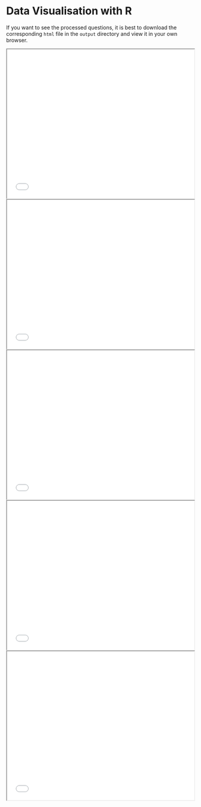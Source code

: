 
# Data Visualisation with R

If you want to see the processed questions, it is best to download the
corresponding `html` file in the `output` directory and view it in your
own browser.

<iframe src="output/01-draw-scatterplots1.html" width="100%" height="400px">
</iframe>

<iframe src="output/02-draw-barcharts1.html" width="100%" height = "400px"></iframe>
<iframe src="output/03-change-scales1.html" width="100%" height = "400px"></iframe>
<iframe src="output/04-change-theme1.html" width="100%" height = "400px"></iframe>
<iframe src="output/05-layer-choices1.html" width="100%" height = "400px"></iframe>
